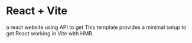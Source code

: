 # React + Vite
a react website using API to get
This template provides a minimal setup to get React working in Vite with HMR.
